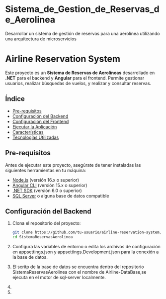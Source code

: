 # Sistema_de_Gestion_de_Reservas_de_Aerolinea
Desarrollar un sistema de gestión de reservas para una aerolínea utilizando una arquitectura de microservicios
# Airline Reservation System

Este proyecto es un **Sistema de Reservas de Aerolíneas** desarrollado en **.NET** para el backend y **Angular** para el frontend. Permite gestionar usuarios, realizar búsquedas de vuelos, y realizar y consultar reservas.

## **Índice**

- [Pre-requisitos](#pre-requisitos)
- [Configuración del Backend](#configuración-del-backend)
- [Configuración del Frontend](#configuración-del-frontend)
- [Ejecutar la Aplicación](#ejecutar-la-aplicación)
- [Características](#características)
- [Tecnologías Utilizadas](#tecnologías-utilizadas)


## **Pre-requisitos**

Antes de ejecutar este proyecto, asegúrate de tener instaladas las siguientes herramientas en tu máquina:

- [Node.js](https://nodejs.org/) (versión 16.x o superior)
- [Angular CLI](https://angular.io/cli) (versión 15.x o superior)
- [.NET SDK](https://dotnet.microsoft.com/download) (versión 6.0 o superior)
- [SQL Server](https://www.microsoft.com/en-us/sql-server/sql-server-downloads) o alguna base de datos compatible

## **Configuración del Backend**

1. Clona el repositorio del proyecto:

   ```bash
   git clone https://github.com/tu-usuario/airline-reservation-system.git
   cd SistemaReservasAerolinea

2. Configura las variables de entorno o edita los archivos de configuración en appsettings.json y appsettings.Development.json para la conexión a la base de datos.
3. El scritp de la base de datos se encuentra dentro del repositorio SistemaReservasAerolinea con el nombre de Airline-DataBase,se ejecuta en el motor de sql-server localmente.
4. 
5. 
